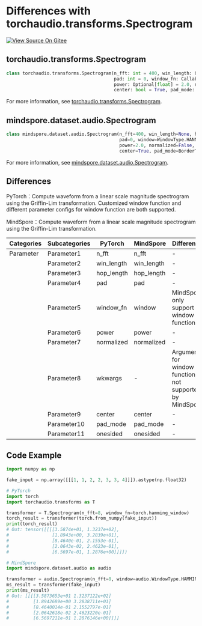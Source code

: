 # Differences with torchaudio.transforms.Spectrogram

[![View Source On Gitee](https://mindspore-website.obs.cn-north-4.myhuaweicloud.com/website-images/master/resource/_static/logo_source_en.png)](https://gitee.com/mindspore/docs/blob/master/docs/mindspore/source_en/note/api_mapping/pytorch_diff/Spectrogram.md)

## torchaudio.transforms.Spectrogram

```python
class torchaudio.transforms.Spectrogram(n_fft: int = 400, win_length: Optional[int] = None, hop_length: Optional[int] = None,
                                        pad: int = 0, window_fn: Callable[[...], torch.Tensor] = <built-in method hann_window of type object>,
                                        power: Optional[float] = 2.0, normalized: bool = False, wkwargs: Optional[dict] = None,
                                        center: bool = True, pad_mode: str = 'reflect', onesided: bool = True)
```

For more information, see [torchaudio.transforms.Spectrogram](https://pytorch.org/audio/0.8.0/transforms.html#torchaudio.transforms.Spectrogram.html).

## mindspore.dataset.audio.Spectrogram

```python
class mindspore.dataset.audio.Spectrogram(n_fft=400, win_length=None, hop_length=None,
                                          pad=0, window=WindowType.HANN,
                                          power=2.0, normalized=False,
                                          center=True, pad_mode=BorderType.REFLECT, onesided=True)
```

For more information, see [mindspore.dataset.audio.Spectrogram](https://mindspore.cn/docs/en/master/api_python/dataset_audio/mindspore.dataset.audio.Spectrogram.html#mindspore.dataset.audio.Spectrogram).

## Differences

PyTorch：Compute waveform from a linear scale magnitude spectrogram using the Griffin-Lim transformation. Customized window function and different parameter configs for window function are both supported.

MindSpore：Compute waveform from a linear scale magnitude spectrogram using the Griffin-Lim transformation.

| Categories | Subcategories |PyTorch | MindSpore | Difference |
| --- | ---   | ---   | ---        |---  |
|Parameter | Parameter1 | n_fft      | n_fft      | - |
|     | Parameter2 | win_length     | win_length    | - |
|     | Parameter3 | hop_length   | hop_length    | - |
|     | Parameter4 | pad   | pad    | - |
|     | Parameter5 | window_fn    | window    | MindSpore only support 5 window functions |
|     | Parameter6 | power  | power    | - |
|     | Parameter7 | normalized  | normalized   | - |
|     | Parameter8 | wkwargs   | -     | Arguments for window function, not supported by MindSpore |
|     | Parameter9 | center    | center     | - |
|     | Parameter10 | pad_mode    | pad_mode     | - |
|     | Parameter11 | onesided   | onesided     | - |

## Code Example

```python
import numpy as np

fake_input = np.array([[[1, 1, 2, 2, 3, 3, 4]]]).astype(np.float32)

# PyTorch
import torch
import torchaudio.transforms as T

transformer = T.Spectrogram(n_fft=8, window_fn=torch.hamming_window)
torch_result = transformer(torch.from_numpy(fake_input))
print(torch_result)
# Out: tensor([[[[3.5874e+01, 1.3237e+02],
#                [1.8943e+00, 3.2839e+01],
#                [8.4640e-01, 2.1553e-01],
#                [2.0643e-02, 2.4623e-01],
#                [6.5697e-01, 1.2876e+00]]]])

# MindSpore
import mindspore.dataset.audio as audio

transformer = audio.Spectrogram(n_fft=8, window=audio.WindowType.HAMMING)
ms_result = transformer(fake_input)
print(ms_result)
# Out: [[[[3.5873653e+01 1.3237122e+02]
#         [1.8942689e+00 3.2838711e+01]
#         [8.4640014e-01 2.1552797e-01]
#         [2.0642618e-02 2.4623220e-01]
#         [6.5697211e-01 1.2876146e+00]]]]
```
